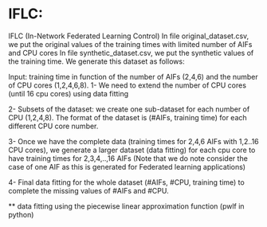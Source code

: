 # IFLC:

IFLC (In-Network Federated Learning Control)
In file original_dataset.csv, we put the original values of the training times with  limited number of AIFs and CPU cores
In file synthetic_dataset.csv, we put the synthetic values of the training time. We generate this dataset as follows:

Input: training time in function of the number of AIFs (2,4,6) and the number of CPU cores (1,2,4,6,8). 
1- We need to extend the number of CPU cores (until 16 cpu cores) using data fitting

2- Subsets of the dataset: we create one sub-dataset for each number of CPU (1,2,4,8). The format of the dataset is (#AIFs, training time) for each different CPU core number.

3- Once we have the complete data (training times for 2,4,6 AIFs with 1,2..16 CPU cores), we generate a larger dataset (data fitting) for each cpu core to have training times for 2,3,4,..,16 AIFs (Note that we do note consider the case of one AIF as this is generated for Federated learning applications)

4- Final data fitting for the whole dataset (#AIFs, #CPU, training time) to complete the missing values of #AIFs and #CPU.

** data fitting using the piecewise linear approximation function (pwlf in python)

